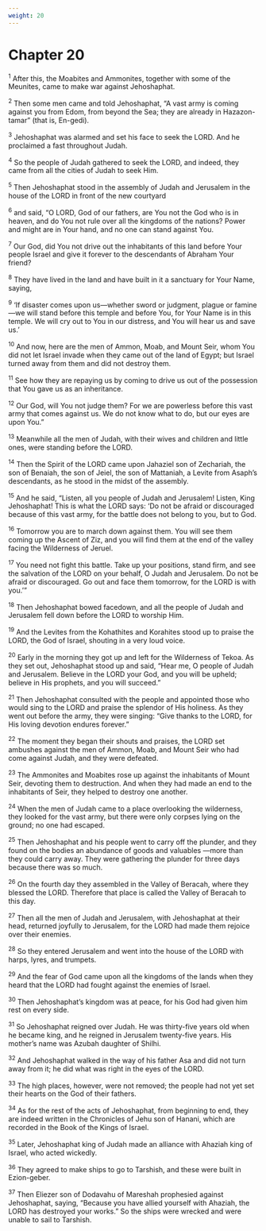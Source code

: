 ```yaml
---
weight: 20
---
```


# Chapter 20

<sup>1</sup> After this, the Moabites and Ammonites, together with some of the Meunites, came to make war against Jehoshaphat. 

<sup>2</sup> Then some men came and told Jehoshaphat, “A vast army is coming against you from Edom, from beyond the Sea; they are already in Hazazon-tamar” (that is, En-gedi). 

<sup>3</sup> Jehoshaphat was alarmed and set his face to seek the LORD. And he proclaimed a fast throughout Judah. 

<sup>4</sup> So the people of Judah gathered to seek the LORD, and indeed, they came from all the cities of Judah to seek Him. 

<sup>5</sup> Then Jehoshaphat stood in the assembly of Judah and Jerusalem in the house of the LORD in front of the new courtyard 

<sup>6</sup> and said, “O LORD, God of our fathers, are You not the God who is in heaven, and do You not rule over all the kingdoms of the nations? Power and might are in Your hand, and no one can stand against You. 

<sup>7</sup> Our God, did You not drive out the inhabitants of this land before Your people Israel and give it forever to the descendants of Abraham Your friend? 

<sup>8</sup> They have lived in the land and have built in it a sanctuary for Your Name, saying, 

<sup>9</sup> ‘If disaster comes upon us—whether sword or judgment, plague or famine—we will stand before this temple and before You, for Your Name is in this temple. We will cry out to You in our distress, and You will hear us and save us.’ 

<sup>10</sup> And now, here are the men of Ammon, Moab, and Mount Seir, whom You did not let Israel invade when they came out of the land of Egypt; but Israel turned away from them and did not destroy them. 

<sup>11</sup> See how they are repaying us by coming to drive us out of the possession that You gave us as an inheritance. 

<sup>12</sup> Our God, will You not judge them? For we are powerless before this vast army that comes against us. We do not know what to do, but our eyes are upon You.” 

<sup>13</sup> Meanwhile all the men of Judah, with their wives and children and little ones, were standing before the LORD. 

<sup>14</sup> Then the Spirit of the LORD came upon Jahaziel son of Zechariah, the son of Benaiah, the son of Jeiel, the son of Mattaniah, a Levite from Asaph’s descendants, as he stood in the midst of the assembly. 

<sup>15</sup> And he said, “Listen, all you people of Judah and Jerusalem! Listen, King Jehoshaphat! This is what the LORD says: ‘Do not be afraid or discouraged because of this vast army, for the battle does not belong to you, but to God. 

<sup>16</sup> Tomorrow you are to march down against them. You will see them coming up the Ascent of Ziz, and you will find them at the end of the valley facing the Wilderness of Jeruel. 

<sup>17</sup> You need not fight this battle. Take up your positions, stand firm, and see the salvation of the LORD on your behalf, O Judah and Jerusalem. Do not be afraid or discouraged. Go out and face them tomorrow, for the LORD is with you.’” 

<sup>18</sup> Then Jehoshaphat bowed facedown, and all the people of Judah and Jerusalem fell down before the LORD to worship Him. 

<sup>19</sup> And the Levites from the Kohathites and Korahites stood up to praise the LORD, the God of Israel, shouting in a very loud voice. 

<sup>20</sup> Early in the morning they got up and left for the Wilderness of Tekoa. As they set out, Jehoshaphat stood up and said, “Hear me, O people of Judah and Jerusalem. Believe in the LORD your God, and you will be upheld; believe in His prophets, and you will succeed.” 

<sup>21</sup> Then Jehoshaphat consulted with the people and appointed those who would sing to the LORD and praise the splendor of His holiness. As they went out before the army, they were singing: “Give thanks to the LORD, for His loving devotion endures forever.” 

<sup>22</sup> The moment they began their shouts and praises, the LORD set ambushes against the men of Ammon, Moab, and Mount Seir who had come against Judah, and they were defeated. 

<sup>23</sup> The Ammonites and Moabites rose up against the inhabitants of Mount Seir, devoting them to destruction. And when they had made an end to the inhabitants of Seir, they helped to destroy one another. 

<sup>24</sup> When the men of Judah came to a place overlooking the wilderness, they looked for the vast army, but there were only corpses lying on the ground; no one had escaped. 

<sup>25</sup> Then Jehoshaphat and his people went to carry off the plunder, and they found on the bodies an abundance of goods and valuables —more than they could carry away. They were gathering the plunder for three days because there was so much. 

<sup>26</sup> On the fourth day they assembled in the Valley of Beracah, where they blessed the LORD. Therefore that place is called the Valley of Beracah to this day. 

<sup>27</sup> Then all the men of Judah and Jerusalem, with Jehoshaphat at their head, returned joyfully to Jerusalem, for the LORD had made them rejoice over their enemies. 

<sup>28</sup> So they entered Jerusalem and went into the house of the LORD with harps, lyres, and trumpets. 

<sup>29</sup> And the fear of God came upon all the kingdoms of the lands when they heard that the LORD had fought against the enemies of Israel. 

<sup>30</sup> Then Jehoshaphat’s kingdom was at peace, for his God had given him rest on every side. 

<sup>31</sup> So Jehoshaphat reigned over Judah. He was thirty-five years old when he became king, and he reigned in Jerusalem twenty-five years. His mother’s name was Azubah daughter of Shilhi. 

<sup>32</sup> And Jehoshaphat walked in the way of his father Asa and did not turn away from it; he did what was right in the eyes of the LORD. 

<sup>33</sup> The high places, however, were not removed; the people had not yet set their hearts on the God of their fathers. 

<sup>34</sup> As for the rest of the acts of Jehoshaphat, from beginning to end, they are indeed written in the Chronicles of Jehu son of Hanani, which are recorded in the Book of the Kings of Israel. 

<sup>35</sup> Later, Jehoshaphat king of Judah made an alliance with Ahaziah king of Israel, who acted wickedly. 

<sup>36</sup> They agreed to make ships to go to Tarshish, and these were built in Ezion-geber. 

<sup>37</sup> Then Eliezer son of Dodavahu of Mareshah prophesied against Jehoshaphat, saying, “Because you have allied yourself with Ahaziah, the LORD has destroyed your works.” So the ships were wrecked and were unable to sail to Tarshish. 


